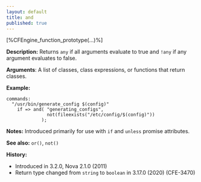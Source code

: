 ```yaml
---
layout: default
title: and
published: true
---
```


[%CFEngine_function_prototype(...)%]

**Description:** Returns `any` if all arguments evaluate to true and `!any` if
any argument evaluates to false.

**Arguments**: A list of classes, class expressions, or functions that return
classes.

**Example:**

```cf3
commands:
  "/usr/bin/generate_config $(config)"
    if => and( "generating_configs",
               not(fileexists("/etc/config/$(config)"))
             );
```

**Notes:** Introduced primarily for use with `if` and `unless` promise attributes.

**See also:** `or()`, `not()`

**History:**

* Introduced in 3.2.0, Nova 2.1.0 (2011)
* Return type changed from `string` to `boolean` in 3.17.0 (2020) (CFE-3470)
